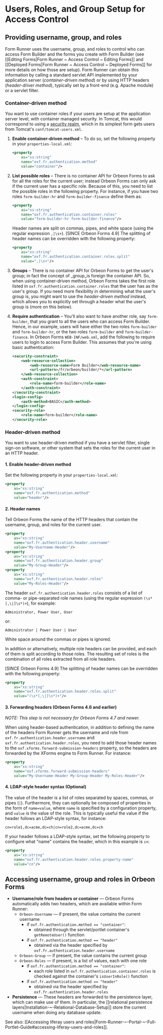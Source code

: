 # Users, Roles, and Group Setup for Access Control

<!-- toc -->

## Providing username, group, and roles

Form Runner uses the username, group, and roles to control who can access Form Builder and the forms you create with Form Builder (see [[Editing Forms|Form Runner ~ Access Control ~ Editing Forms]] and [[Deployed Forms|Form Runner ~ Access Control ~ Deployed Forms]] for more details on how those are setup). Form Runner can obtain this information by calling a standard servlet API implemented by your application server (_container-driven method_) or by using HTTP headers (_header-driver method_), typically set by a front-end (e.g. Apache module) or a servlet filter.

### Container-driven method

You want to use container roles if your users are setup at the application server level, with container managed security. In Tomcat, this would correspond to using a [security realm][10], which in its simplest form gets users from Tomcat's `conf/tomcat-users.xml`.


1. __Enable container-driven method__ – To do so, set the following property in your `properties-local.xml`:

    ```xml
    <property
        as="xs:string"
        name="oxf.fr.authentication.method"
        value="container"/>
    ```
2. __List possible roles__ – There is no container API for Orbeon Forms to ask for all the roles for the current user; instead Orbeon Forms can only ask if the current user has a specific role. Because of this, you need to list the possible roles in the following property. For instance, if you have two roles `form-builder-hr` and `form-builder-finance` define them as:

    ```xml
    <property
        as="xs:string"
        name="oxf.fr.authentication.container.roles"
        value="form-builder-hr form-builder-finance"/>
    ```
    Header names are split on commas, pipes, and white space (using the regular expression `,|\s+`).
    [SINCE Orbeon Forms 4.9] The splitting of header names can be overridden with the following property:

    ```xml
    <property
        as="xs:string"
        name="oxf.fr.authentication.container.roles.split"
        value=",|\s+"/>
    ```
3. __Groups__ – 
There is no container API for Orbeon Forms to get the user's group; in fact the concept of _group_is foreign the container API. So, when using container-driven method, Orbeon Forms takes the first role listed in `oxf.fr.authentication.container.roles` that the user has as the user's group. If you need more flexibility in determining what the user's group is, you might want to use the _header-driven method_ instead, which allows you to explicitly set through a header what the user's group is (more on this below).
4. __Require authentication__ – You'll also want to have another role, say `form-builder`, that you grant to all the users who can access Form Builder. Hence, in our example, users will have either the two roles `form-builder` and `form-builder-hr`, or the two roles `form-builder` and `form-builder-finance`. In Orbeon Forms `WEB-INF/web.xml`, add the following to require users to login to access Form Builder. This assumes that you're using basic authentication:

    ```xml
    <security-constraint>
        <web-resource-collection>
            <web-resource-name>Form Builder</web-resource-name>
            <url-pattern>/fr/orbeon/builder/*</url-pattern>
        </web-resource-collection>
        <auth-constraint>
            <role-name>form-builder</role-name>
        </auth-constraint>
    </security-constraint>
    <login-config>
        <auth-method>BASIC</auth-method>
    </login-config>
    <security-role>
        <role-name>form-builder</role-name>
    </security-role>
    ```

### Header-driven method

You want to use header-driven method if you have a servlet filter, single sign-on software, or other system that sets the roles for the current user in an HTTP header.

#### 1. Enable header-driven method

Set the following property in your `properties-local.xml`:

```xml
<property
    as="xs:string"
    name="oxf.fr.authentication.method"
    value="header"/>
```

#### 2. Header names

Tell Orbeon Forms the name of the HTTP headers that contain the username, group, and roles for the current user.

```xml
<property 
    as="xs:string" 
    name="oxf.fr.authentication.header.username" 
    value="My-Username-Header"/>
<property 
    as="xs:string" 
    name="oxf.fr.authentication.header.group"  
    value="My-Group-Header"/>
<property 
    as="xs:string" 
    name="oxf.fr.authentication.header.roles"  
    value="My-Roles-Header"/>
```

The header `oxf.fr.authentication.header.roles` consists of a list of comma- or pipe-separated role names (using the regular expression `(\s*[,\|]\s*)+`), for example:

    Administrator, Power User, User

or:

    Administrator | Power User | User

White space around the commas or pipes is ignored.

In addition or alternatively, multiple role headers can be provided, and each of them is split according to those roles. The resulting set of roles is the combination of all roles extracted from all role headers.

[SINCE Orbeon Forms 4.9] The splitting of header names can be overridden with the following property:

```xml
<property
    as="xs:string"
    name="oxf.fr.authentication.header.roles.split"
    value="(\s*[,\|]\s*)+"/>
```

#### 3. Forwarding headers (Orbeon Forms 4.6 and earlier)

*NOTE: This step is not necessary for Orbeon Forms 4.7 and newer.*

When using header-based authentication, in addition to defining the name of the headers Form Runner gets the username and role from `oxf.fr.authentication.header.username` and `oxf.fr.authentication.header.roles`, you need to add those header names to the `oxf.xforms.forward-submission-headers` property, so the headers are forwarded by the XForms engine to Form Runner. For instance:

```xml
<property
    as="xs:string"
    name="oxf.xforms.forward-submission-headers"
    value="My-Username-Header My-Group-Header My-Roles-Header"/>
```

#### 4. LDAP-style header syntax (Optional)

The value of the header is a list of roles separated by spaces, commas, or pipes (`|`). Furthermore, they can optionally be composed of properties in the form of `name=value`, where `name` is specified by a configuration property, and `value` is the value of the role. This is typically useful the value if the header follows an LDAP-style syntax, for instance:

```
cn=role1,dc=acme,dc=ch|cn=role2,dc=acme,dc=ch
```

If your header follows a LDAP-style syntax, set the following property to configure what "name" contains the header, which in this example is `cn`:

```xml
<property
    as="xs:string"
    name="oxf.fr.authentication.header.roles.property-name"
    value="cn"/>
```

## Accessing username, group and roles in Orbeon Forms

* __Username/role from headers or container__ — Orbeon Forms automatically adds two headers, which are available within Form Runner:
  * `Orbeon-Username` — if present, the value contains the current username
    * if `oxf.fr.authentication.method == "container"`:
        * obtained through the servlet/portlet container's `getRemoteUser()` function
    * if `oxf.fr.authentication.method == "header"`
        * obtained via the header specified by `oxf.fr.authentication.header.username`
  * `Orbeon-Group` — if present, the value contains the current group
  * `Orbeon-Roles` — if present, is a list of values, each with one role
    * if `oxf.fr.authentication.method == "container"`:
        * each role listed in `oxf.fr.authentication.container.roles` is checked against the container's `isUserInRole()` function
    * if `oxf.fr.authentication.method == "header"`
        * obtained via the header specified by `oxf.fr.authentication.header.roles`
* __Persistence__ — These headers are forwarded to the persistence layer, which can make use of them. In particular, the [[relational persistence layers|Installation-~-Relational-Database-Setup]] store the current username when doing any database update.

See also: [[Accessing liferay users and roles|Form-Runner-~-Portal-~-Full-Portlet-Guide#accessing-liferay-users-and-roles]].

[1]: http://wiki.orbeon.com/forms/doc/user-guide/form-builder-user-guide/xpath-expressions#TOC-Scenario:-checking-the-role-s-of-the-current-user
[2]: http://wiki.orbeon.com/forms/doc/user-guide/form-builder-user-guide/control-validation-dialog
[10]: http://tomcat.apache.org/tomcat-6.0-doc/realm-howto.html

